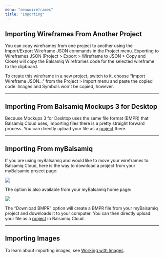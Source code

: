 ```yaml
---
menu: "menuwireframes"
title: "Importing"
---
```


## Importing Wireframes From Another Project

You can copy wireframes from one project to another using the Import/Export Wireframe JSON commands in the Project menu. Exporting to Wireframes JSON (Project > Export > Wireframe to JSON > Copy and Close) will copy the Balsamiq Wireframes code for the selected wireframe to the clipboard.

To create this wireframe in a new project, switch to it, choose “Import Wireframe JSON…” from the Project > Import menu and paste the copied code. Images and Symbols won't be copied, however.

* * *

## Importing From Balsamiq Mockups 3 for Desktop

Because Mockups 3 for Desktop uses the same file format (BMPR) that Balsamiq Cloud uses, importing files there is a pretty straight forward process. You can directly upload your file as a [project](../projects/) there.

* * *

## Importing From myBalsamiq

If you are using myBalsamiq and would like to move your wireframes to Balsamiq Cloud, here is the way to download a project from your myBalsamiq project page:

![](//media.balsamiq.com/img/support/docs/myb/project-download-BMPR.png)

The option is also available from your myBalsamiq home page:

![](//media.balsamiq.com/img/support/docs/myb/project-download-BMPR-home.png)

The “Download BMPR” option will create a BMPR file from your myBalsamiq project and downloads it to your computer. You can then directly upload your file as a [project](../projects/) in Balsamiq Cloud.

* * *

## Importing Images

To learn about importing images, see [Working with Images](../images/).
